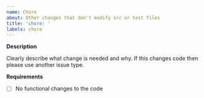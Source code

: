 ```yaml
---
name: Chore
about: Other changes that don't modify src or test files
title: 'chore: '
labels: chore
---
```


**Description**

Clearly describe what change is needed and why. If this changes code then please
use another issue type.

**Requirements**

- [ ] No functional changes to the code
